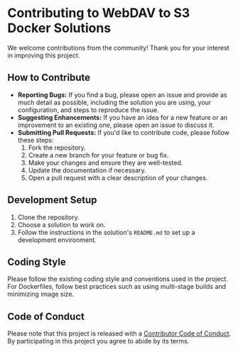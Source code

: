 # Contributing to WebDAV to S3 Docker Solutions

We welcome contributions from the community! Thank you for your interest in improving this project.

## How to Contribute

-   **Reporting Bugs:** If you find a bug, please open an issue and provide as much detail as possible, including the solution you are using, your configuration, and steps to reproduce the issue.
-   **Suggesting Enhancements:** If you have an idea for a new feature or an improvement to an existing one, please open an issue to discuss it.
-   **Submitting Pull Requests:** If you'd like to contribute code, please follow these steps:
    1.  Fork the repository.
    2.  Create a new branch for your feature or bug fix.
    3.  Make your changes and ensure they are well-tested.
    4.  Update the documentation if necessary.
    5.  Open a pull request with a clear description of your changes.

## Development Setup

1.  Clone the repository.
2.  Choose a solution to work on.
3.  Follow the instructions in the solution's `README.md` to set up a development environment.

## Coding Style

Please follow the existing coding style and conventions used in the project. For Dockerfiles, follow best practices such as using multi-stage builds and minimizing image size.

## Code of Conduct

Please note that this project is released with a [Contributor Code of Conduct](./CODE_OF_CONDUCT.md). By participating in this project you agree to abide by its terms.

